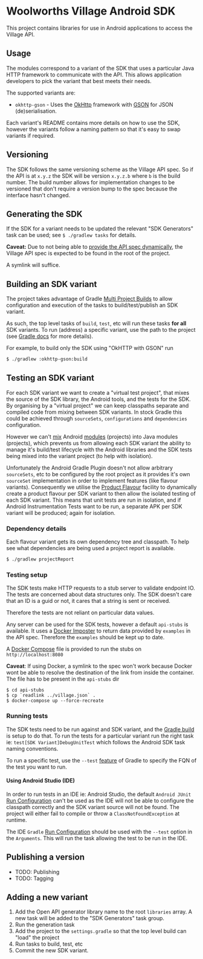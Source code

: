 # Woolworths Village Android SDK

This project contains libraries for use in Android applications to
access the Village API.

## Usage

The modules correspond to a variant of the SDK that uses a particular
Java HTTP framework to communicate with the API. This allows application
developers to pick the variant that best meets their needs.

The supported variants are:
 - `okhttp-gson` - Uses the [OkHttp](https://square.github.io/okhttp/)
     framework with [GSON](https://github.com/google/gson) for JSON
     (de)serialisation.

Each variant's README contains more details on how to use the SDK, however
the variants follow a naming pattern so that it's easy to swap variants
if required.

## Versioning

The SDK follows the same versioning scheme as the Village API spec.
So if the API is at `x.y.z` the SDK will be version `x.y.z.b` where `b`
is the build number. The build number allows for implementation changes
to be versioned that don't require a version bump to the spec because the
interface hasn't changed.

## Generating the SDK

If the SDK for a variant needs to be updated the relevant "SDK Generators"
task can be used; see `$ ./gradlew tasks` for details.

**Caveat:** Due to not being able to [provide the API spec dynamically](https://github.com/OpenAPITools/openapi-generator/issues/5965),
the Village API spec is expected to be found in the root of the project.

A symlink will suffice.

## Building an SDK variant

The project takes advantage of Gradle [Multi Project Builds](https://docs.gradle.org/current/userguide/multi_project_builds.html)
to allow configuration and execution of the tasks to build/test/publish
an SDK variant.

As such, the top level tasks of `build`, `test`, etc will run these tasks
**for all** SDK variants. To run (address) a specific variant, use the
path to the project (see [Gradle docs](https://docs.gradle.org/current/userguide/multi_project_builds.html#sec:running_partial_build_from_the_root)
for more details).

For example, to build only the SDK using "OkHTTP with GSON" run

```sh
$ ./gradlew :okhttp-gson:build
```

## Testing an SDK variant

For each SDK variant we want to create a "virtual test project", that
mixes the source of the SDK library, the Android tools, and the tests
for the SDK. By organising by a "virtual project" we can keep
classpaths separate and compiled code from mixing between SDK variants.
In stock Gradle this could be achieved through `sourceSets`,
`configurations` and `dependencies` configuration.

However we can't [mix](https://stackoverflow.com/questions/49714744/failed-to-resolve-project-android-library-and-java-library-module-dependency)
Android [modules](https://docs.gradle.org/current/userguide/dependency_management_terminology.html#sub:terminology_module)
(projects) into Java modules (projects), which prevents us from allowing
each SDK variant the ability to manage it's build/test lifecycle with
the Android libraries and the SDK tests being mixed into the variant
project (to help with isolation).

Unfortunately the Android Gradle Plugin doesn't not allow arbitrary
`sourceSets`, etc to be configured by the root project as it provides
it's own `sourceSet` implementation in order to implement features
(like flavour variants). Consequently we utilise the [Product Flavour](https://developer.android.com/studio/build/build-variants#product-flavors)
facility to dynamically create a product flavour per SDK variant to
then allow the isolated testing of each SDK variant. This means that
unit tests are run in isolation, and if Android Instrumentation Tests
want to be run, a separate APK per SDK variant will be produced; again
for isolation.

### Dependency details

Each flavour variant gets its own dependency tree and classpath. To help
see what dependencies are being used a project report is available.

```sh
$ ./gradlew projectReport 
```

### Testing setup

The SDK tests make HTTP requests to a stub server to validate endpoint
IO. The tests are concerned about data structures only. The SDK doesn't
care that an ID is a guid or not, it cares that a string is sent or received.

Therefore the tests are not reliant on particular data values.

Any server can be used for the SDK tests, however a default `api-stubs`
is available. It uses a [Docker Imposter](https://github.com/outofcoffee/imposter)
to return data provided by `examples` in the API spec. Therefore the
`examples` should be kept up to date.

A [Docker Compose](https://docs.docker.com/compose/) file is provided to
run the stubs on `http://localhost:8080`

**Caveat**: If using Docker, a symlink to the spec won't work because
Docker wont be able to resolve the destination of the link from inside
the container. The file has to be present in the `api-stubs` dir

```shell
$ cd api-stubs
$ cp `readlink ../village.json` .
$ docker-compose up --force-recreate
```

### Running tests

The SDK tests need to be run against and SDK variant, and the [Gradle
build](https://developer.android.com/studio/test/command-line) is setup
to do that. To run the tests for a particular variant run the right
task ie: `test[SDK Variant]DebugUnitTest` which follows the Android SDK
task naming conventions.

To run a specific test, use the `--test` [feature](https://docs.gradle.org/current/userguide/java_testing.html#test_filtering)
of Gradle to specify the FQN of the test you want to run.

#### Using Android Studio (IDE)

In order to run tests in an IDE ie: Android Studio, the default
`Android JUnit` [Run Configuration](https://developer.android.com/studio/test#run_a_test)
can't be used as the IDE will not be able to configure the classpath
correctly and the SDK variant source will not be found. The project
will either fail to compile or throw a `ClassNotFoundException` at runtime.

The IDE `Gradle` [Run Configuration](https://www.jetbrains.com/help/idea/create-run-debug-configuration-gradle-tasks.html)
should be used with the `--test` option in the `Arguments`. This will run
the task allowing the test to be run in the IDE.

## Publishing a version

- TODO: Publishing
- TODO: Tagging

## Adding a new variant

1. Add the Open API generator library name to the root `libraries` array. A
new task will be added to the "SDK Generators" task group.
2. Run the generation task
3. Add the project to the `settings.gradle` so that the top level build
can "load" the project
4. Run tasks to build, test, etc
5. Commit the new SDK variant.

